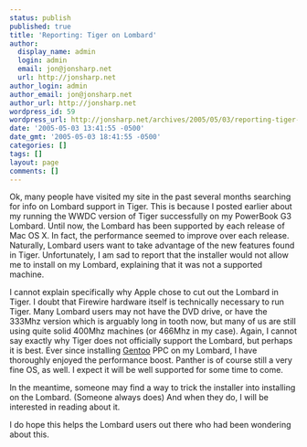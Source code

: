 ```yaml
---
status: publish
published: true
title: 'Reporting: Tiger on Lombard'
author:
  display_name: admin
  login: admin
  email: jon@jonsharp.net
  url: http://jonsharp.net
author_login: admin
author_email: jon@jonsharp.net
author_url: http://jonsharp.net
wordpress_id: 59
wordpress_url: http://jonsharp.net/archives/2005/05/03/reporting-tiger-on-lombard/
date: '2005-05-03 13:41:55 -0500'
date_gmt: '2005-05-03 18:41:55 -0500'
categories: []
tags: []
layout: page
comments: []
---
```

Ok, many people have visited my site in the past several months searching for info on Lombard support in Tiger.  This is because I posted earlier about my running the WWDC version of Tiger successfully on my PowerBook G3 Lombard.  Until now, the Lombard has been supported by each release of Mac OS X.  In fact, the performance seemed to improve over each release.  Naturally, Lombard users want to take advantage of the new features found in Tiger.  Unfortunately, I am sad to report that the installer would not allow me to install on my Lombard, explaining that it was not a supported machine.

I cannot explain specifically why Apple chose to cut out the Lombard in Tiger.  I doubt that Firewire hardware itself is technically necessary to run Tiger.  Many Lombard users may not have the DVD drive, or have the 333Mhz version which is arguably long in tooth now, but many of us are still using quite solid 400Mhz machines (or 466Mhz in my case).  Again, I cannot say exactly why Tiger does not officially support the Lombard, but perhaps it is best.  Ever since installing [Gentoo](http://www.gentoo.org) PPC on my Lombard, I have thoroughly enjoyed the performance boost.  Panther is of course still a very fine OS, as well.  I expect it will be well supported for some time to come.

In the meantime, someone may find a way to trick the installer into installing on the Lombard.  (Someone always does)  And when they do, I will be interested in reading about it.

I do hope this helps the Lombard users out there who had been wondering about this.
